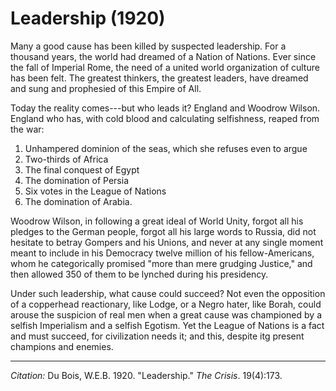 <!--
title:   Leadership
author:  Du Bois, W.E.B.
journal: The Crisis
year:    1920
volume:  19
issue:   4
pages:   173
-->

# Leadership (1920)

Many a good cause has been killed by suspected leadership. For a thousand years, the world had dreamed of a Nation of Nations. Ever since the fall of Imperial Rome, the need of a united world organization of culture has been felt. The greatest thinkers, the greatest leaders, have dreamed and sung and prophesied of this Empire of All.

Today the reality comes---but who leads it? England and Woodrow Wilson. England who has, with cold blood and calculating selfishness, reaped from the war:

1.  Unhampered dominion of the seas, which she refuses even to argue
2.  Two-thirds of Africa
3.  The final conquest of Egypt
4.  The domination of Persia
5.  Six votes in the League of Nations
6.  The domination of Arabia.

Woodrow Wilson, in following a great ideal of World Unity, forgot all his pledges to the German people,  forgot all his large words to Russia, did not hesitate to betray Gompers and his Unions, and never at any single moment meant to include in his Democracy twelve million of his fellow-Americans, whom he categorically promised "more than mere grudging Justice," and then allowed 350 of them to be lynched during his presidency.

Under such leadership, what cause could succeed? Not even the opposition of a copperhead reactionary, like Lodge, or a Negro hater, like Borah, could arouse the suspicion of real men when a great cause was championed by a selfish Imperialism and a selfish Egotism. Yet the League of Nations is a fact and must succeed, for civilization needs it; and this, despite itg present champions and enemies.

______________
*Citation:* Du Bois, W.E.B. 1920. "Leadership." *The Crisis*. 19(4):173.